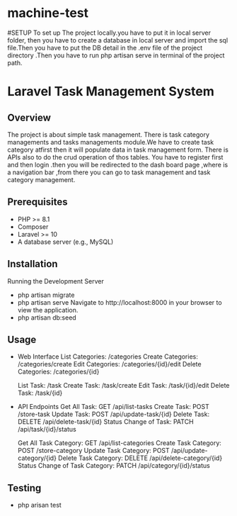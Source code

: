 # machine-test



#SETUP
To set up The project locally.you have to put it in local server folder, then you have to create a database in local server and import the sql file.Then you have to put the DB detail in the .env file of the project directory .Then you have to run php artisan serve in terminal of the project path.



# Laravel Task Management System

## Overview

The project is about simple task management.
There is task category managements and tasks managements module.We have to create task category atfirst then it will populate data in task management form.
There is APIs also to do the crud operation of thos tables.
You have to register first and then login .then you will be redirected to the dash board page ,where is a navigation bar ,from there you can go to task management and task category management.

## Prerequisites

- PHP >= 8.1
- Composer
- Laravel >= 10
- A database server (e.g., MySQL)

## Installation

Running the Development Server
- php artisan migrate
- php artisan serve
    Navigate to http://localhost:8000 in your browser to view the application.
- php artisan db:seed


## Usage
- Web Interface
    List Categories: /categories
    Create Categories: /categories/create
    Edit Categories: /categories/{id}/edit
    Delete Categories: /categories/{id}

    List Task: /task
    Create Task: /task/create
    Edit Task: /task/{id}/edit
    Delete Task: /task/{id}
- API Endpoints
    Get All Task: GET /api/list-tasks
    Create Task: POST /store-task
    Update Task: POST /api/update-task/{id}
    Delete Task: DELETE /api/delete-task/{id}
    Status Change of Task: PATCH /api/task/{id}/status

    Get All Task Category: GET /api/list-categories
    Create Task Category: POST /store-category
    Update Task Category: POST /api/update-category/{id}
    Delete Task Category: DELETE /api/delete-category/{id}
    Status Change of Task Category: PATCH /api/category/{id}/status


## Testing
- php arisan test

